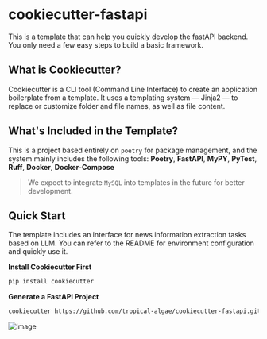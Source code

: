 # cookiecutter-fastapi

This is a template that can help you quickly develop the fastAPI backend. You only need a few easy steps to build a basic framework.

## What is Cookiecutter?

Cookiecutter is a CLI tool (Command Line Interface) to create an application boilerplate from a template. It uses a templating system — Jinja2 — to replace or customize folder and file names, as well as file content.

## What's Included in the Template?

This is a project based entirely on `poetry` for package management, and the system mainly includes the following tools: **Poetry**, **FastAPI**, **MyPY**, **PyTest**, **Ruff**, **Docker**, **Docker-Compose**

>We expect to integrate `MySQL` into templates in the future for better development.

## Quick Start

The template includes an interface for news information extraction tasks based on LLM. You can refer to the README for environment configuration and quickly use it.

**Install Cookiecutter First**

```sh
pip install cookiecutter
```

**Generate a FastAPI Project**

```sh
cookiecutter https://github.com/tropical-algae/cookiecutter-fastapi.git
```

![image](https://github.com/tropical-algae/cookiecutter-fastapi/blob/main/assert/example.png)
